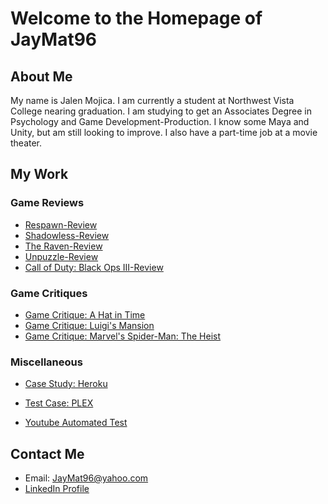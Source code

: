 # Welcome to the Homepage of JayMat96
 
 
 
## About Me

My name is Jalen Mojica. I am currently a student at Northwest Vista College nearing graduation. I am studying to get an Associates Degree in Psychology and Game Development-Production. I know some Maya and Unity, but am still looking to improve. I also have a part-time job at a movie theater.

## My Work

### Game Reviews

* [Respawn-Review](https://github.com/JayMat96/Respawn-Review)
* [Shadowless-Review](https://github.com/JayMat96/Shadowless-Review)
* [The Raven-Review](https://github.com/JayMat96/The-Raven-Review)
* [Unpuzzle-Review](https://github.com/JayMat96/Unpuzzle-Review)
* [Call of Duty: Black Ops III-Review](https://github.com/JayMat96/Call-of-Duty-Black-Ops-III-Review)

### Game Critiques
* [Game Critique: A Hat in Time](https://github.com/JayMat96/Game-Critique)
* [Game Critique: Luigi's Mansion](https://github.com/JayMat96/Game-Critique-Luigi-s-Mansion)
* [Game Critique: Marvel's Spider-Man: The Heist](https://github.com/JayMat96/Game-Critique-Spider-Man-The-Heist-/blob/master/README.md)

### Miscellaneous
* [Case Study: Heroku](https://github.com/JayMat96/JayMat96.github.io/blob/master/Case%20Study:%20Heroku.md)
* [Test Case: PLEX](https://github.com/JayMat96/Test-Case-Draft)

* [Youtube Automated Test](https://github.com/JayMat96/Youtube-Automated-Selenium-Test)
## Contact Me

* Email: JayMat96@yahoo.com
* [LinkedIn Profile](https://www.linkedin.com/in/jalen-mojica-948753125/)

